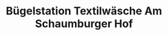 ---
title: "Bügelstation Textilwäsche Am Schaumburger Hof"
url: /bonn/buegelstation-textilwaesche-am-schaumburger-hof/
shop: Wäscherei
---